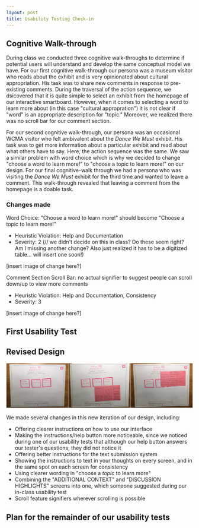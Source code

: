 ```yaml
---
layout: post
title: Usability Testing Check-in 
---
```


## Cognitive Walk-through 
During class we conducted three cognitive walk-throughs to determine if potential users will understand and develop the same conceptual model we have. For our first cognitive walk-through our persona was a museum visitor who reads about the exhibit and is very opinionated about cultural appropriation. His task was to share new comments in response to pre-existing comments. During the traversal of the action sequence, we dsicovered that it is quite simple to select an exhibit from the homepage of our interactive smartboard. However, when it comes to selecting a word to learn more about (in this case "cultural appropration") it is not clear if "word" is an appropriate description for "topic." Moreover, we realized there was no scroll bar for our comment section. 

For our second cognitive walk-through, our persona was an occasional WCMA visitor who felt ambivalent about the *Dance We Must* exhibit. His task was to get more information about a particular exhibit and read about what others have to say. Here, the action sequence was the same. We saw a similar problem with word choice which is why we decided to change "choose a word to learn more!" to "choose a topic to learn more!" on our design. For our final cognitive-walk through we had a persona who was visiting the *Dance We Must* exhibit for the third time and wanted to leave a comment. This walk-through revealed that leaving a comment from the homepage is a doable task.

### Changes made  
Word Choice: "Choose a word to learn more!" should become "Choose a topic to learn more!"
* Heuristic Violation: Help and Documentation 
* Severity: 2 (// we didn't decide on this in class? Do these seem right? Am I missing another change? Also just realized it has to be a digitized table... will insert one soon!) 

[insert image of change here?] 

Comment Section Scroll Bar: no actual signifier to suggest people can scroll down/up to view more comments
* Heuristic Violation: Help and Documentation, Consistency 
* Severity: 3 

[insert image of change here?] 

 
## First Usability Test


## Revised Design 

![Home Screens](/img/home.jpg)

We made several changes in this new iteration of our design, including:
* Offering clearer instructions on how to use our interface
* Making the instructions/help button more noticeable, since we noticed during one of our usability tests that although our help button answers our tester's questions, they did not notice it
* Offering better instructions for the text submission system
* Showing the instructions to text in your thoughts on every screen, and in the same spot on each screen for consistency
* Using clearer wording in "choose a *topic* to learn more"
* Combining the "ADDITIONAL CONTEXT" and "DISCUSSION HIGHLIGHTS" screens into one, which someone suggested during our in-class usability test
* Scroll feature signifiers wherever scrolling is possible

## Plan for the remainder of our usability tests

